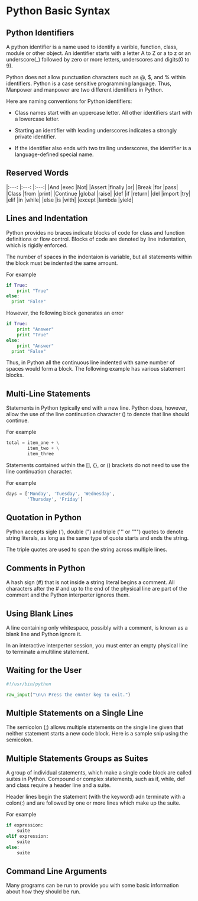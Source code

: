 # Python Basic Syntax

## Python Identifiers

A python identifier is a name used to identify a varible, function, class, module or other object. An identifier starts with a letter A to Z or a to z or an underscore(_) followed by zero or more letters, underscores and digits(0 to 9).

Python does not allow punctuation characters such as @, $, and % within identifiers. Python is a case sensitive programming language. Thus, Manpower and manpower are two different identifiers in Python.

Here are naming conventions for Python identifiers:

* Class names start with an uppercase letter. All other identifiers start with a lowercase letter.

* Starting an identifier with leading underscores indicates a strongly private identifier.

* If the identifier also ends with two trailing underscores, the identifier is a language-defined special name.

## Reserved Words

|:---:		|:---:		|:---:|
|And		|exec		|Not|
|Assert		|finally	|or|
|Break		|for		|pass|
|Class		|from		|print|
|Continue	|global		|raise|
|def		|if			|return|
|del		|import		|try|
|elif		|in			|while|
|else		|is			|with|
|except		|lambda		|yield|

## Lines and Indentation

Python provides no braces indicate blocks of code for class and function definitions or flow control. Blocks of code are denoted by line indentation, which is rigidly enforced.

The number of spaces in the indentaion is variable, but all statements within the block must be indented the same amount.

For example

```python
if True:
	print "True"
else:
  print "False"
```

However, the following block generates an error

```python
if True:
	print "Answer"
	print "True"
else:
	print "Answer"
  print "False"
```

Thus, in Python all the continuous line indented with same number of spaces would form a block. The following example has various statement blocks.

## Multi-Line Statements

Statements in Python typically end with a new line. Python does, however, allow the use of the line continuation character (\) to denote that line should continue.

For example

```python 
total = item_one + \
		item_two + \
		item_three
```

Statements contained within the [], {}, or () brackets do not need to use the line continuation character.

For example

```python
days = ['Monday', 'Tuesday', 'Wednesday',
		'Thursday', 'Friday']
```

## Quotation in Python

Python accepts sigle ('), double (") and triple (''' or """) quotes to denote string literals, as long as the same type of quote starts and ends the string.

The triple quotes are used to span the string across multiple lines. 

## Comments in Python

A hash sign (#) that is not inside a string literal begins a comment. All characters after the # and up to the end of the physical line are part of the comment and the Python interperter ignores them.

## Using Blank Lines

A line containing only whitespace, possibly with a comment, is known as a blank line and Python ignore it.

In an interactive interperter session, you must enter an empty physical line to terminate a multiline statement.

## Waiting for the User

```python
#!/usr/bin/python

raw_input("\n\n Press the ennter key to exit.")
```

## Multiple Statements on a Single Line

The semicolon (;) allows multiple statements on the single line given that neither statement starts a new code block. Here is a sample snip using the semicolon.

## Multiple Statements Groups as Suites

A group of individual statements, which make a single code block are called suites in Python. Compound or complex statements, such as if, while, def and class require a header line and a suite.

Header lines begin the statement (with the keyword) adn terminate with a colon(:) and are followed by one or more lines which make up the suite. 

For example

```python
if expression:
	suite
elif expression:
	suite
else:
	suite
```

## Command Line Arguments

Many programs can be run to provide you with some basic information about how they should be run. 







